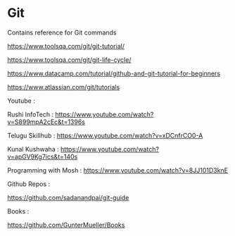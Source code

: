 # Git

Contains reference for Git commands



https://www.toolsqa.com/git/git-tutorial/

https://www.toolsqa.com/git/git-life-cycle/


https://www.datacamp.com/tutorial/github-and-git-tutorial-for-beginners

https://www.atlassian.com/git/tutorials

Youtube :

Rushi InfoTech :  https://www.youtube.com/watch?v=S899mpA2cEc&t=1396s

Telugu Skillhub :  https://www.youtube.com/watch?v=xDCnfrCO0-A

Kunal Kushwaha :  https://www.youtube.com/watch?v=apGV9Kg7ics&t=140s

Programming with Mosh :  https://www.youtube.com/watch?v=8JJ101D3knE

Github Repos :

https://github.com/sadanandpai/git-guide

Books :

https://github.com/GunterMueller/Books
